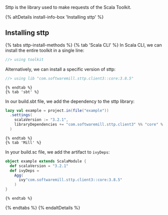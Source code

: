 Sttp is the library used to make requests of the Scala Toolkit.

{% altDetails install-info-box 'Installing sttp' %}

## Installing sttp

  {% tabs sttp-install-methods %}
    {% tab 'Scala CLI' %}
In Scala CLI, we can install the entire toolkit in a single line:
```scala
//> using toolkit
```

Alternatively, we can install a specific version of sttp:
```scala
//> using lib "com.softwaremill.sttp.client3::core:3.8.5"
```
    {% endtab %}
    {% tab 'sbt' %}
In our build.sbt file, we add the dependency to the sttp library:
```scala
lazy val example = project.in(file("example"))
  .settings(
    scalaVersion := "3.2.1",
    libraryDependencies += "com.softwaremill.sttp.client3" %% "core" % "3.8.5"
  )
```
    {% endtab %}
    {% tab 'Mill' %}
In your build.sc file, we add the artifact to `ivyDeps`:
```scala
object example extends ScalaModule {
  def scalaVersion = "3.2.1"
  def ivyDeps =
    Agg(
      ivy"com.softwaremill.sttp.client3::core:3.8.5"
    )
}
```
    {% endtab %}
  {% endtabs %}
{% endaltDetails %}
